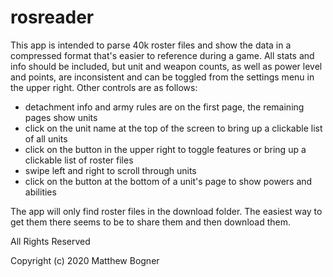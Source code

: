 # rosreader
This app is intended to parse 40k roster files and show the data in a compressed format that's easier to reference during a game.  All stats and info should be included, but unit and weapon counts, as well as power level and points, are inconsistent and can be toggled from the settings menu in the upper right.  Other controls are as follows:

 - detachment info and army rules are on the first page, the remaining pages show units
 - click on the unit name at the top of the screen to bring up a clickable list of all units
 - click on the button in the upper right to toggle features or bring up a clickable list of roster files
 - swipe left and right to scroll through units
 - click on the button at the bottom of a unit's page to show powers and abilities
 
The app will only find roster files in the download folder.  The easiest way to get them there seems to be to share them and then download them.

All Rights Reserved

Copyright (c) 2020 Matthew Bogner
